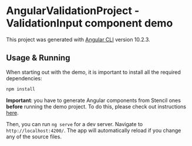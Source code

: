 # AngularValidationProject - ValidationInput component demo

This project was generated with [Angular CLI](https://github.com/angular/angular-cli) version 10.2.3.

## Usage & Running

When starting out with the demo, it is important to install all the required dependencies: 
```bash
npm install 
```

**Important**: you have to generate Angular components from Stencil ones **before** running the demo project. To do this, please check out instructions [here](../validator/README.md).

Then, you can run `ng serve` for a dev server. Navigate to `http://localhost:4200/`. The app will automatically reload if you change any of the source files.
